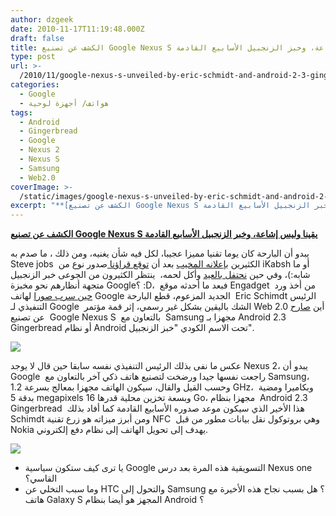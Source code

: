 ```yaml
---
author: dzgeek
date: 2010-11-17T11:19:48.000Z
draft: false
title: الكشف عن تصنيع Google Nexus S يقينا وليس إشاعة، وخبز الزنجبيل الأسابيع القادمة
type: post
url: >-
  /2010/11/google-nexus-s-unveiled-by-eric-schmidt-and-android-2-3-gingerbread-will-be-available-in-next-weeks/
categories:
  - Google
  - هواتف/ أجهزة لوحية
tags:
  - Android
  - Gingerbread
  - Google
  - Nexus 2
  - Nexus S
  - Samsung
  - Web2.0
coverImage: >-
  /static/images/google-nexus-s-unveiled-by-eric-schmidt-and-android-2-3-gingerbread-will-be-available-in-next-weeks/android-3-gingerbread-200x150.jpg
excerpt: "**[الكشف عن تصنيع Google Nexus S يقينا وليس إشاعة، وخبر الزنجبيل الأسابيع القادمة](https://www.it-scoop.com/2010/11/google-nexus-s-unveiled-by-eric-schmidt-and-android-2-3-gingerbread-will-be-available-in-next-weeks)**\n\nيبدو أن البارحة كان يوما تقنيا مميزا عجيبا، لكل فيه شأن يغنيه، ومن ذلك ، ما صدم به Steve jobs \_الكثيرين [بإعلانه المخيب](https://www.it-scoop.com/2010/11/apple-the-beatles-itunes/) بعد أن [توقع قراؤنا ](https://www.it-scoop.com/2010/11/apple-announcement/#section-comments)صدور"
---
```

**[الكشف عن تصنيع Google Nexus S يقينا وليس إشاعة، وخبر الزنجبيل الأسابيع القادمة](https://www.it-scoop.com/2010/11/google-nexus-s-unveiled-by-eric-schmidt-and-android-2-3-gingerbread-will-be-available-in-next-weeks)**

يبدو أن البارحة كان يوما تقنيا مميزا عجيبا، لكل فيه شأن يغنيه، ومن ذلك ، ما صدم به Steve jobs  الكثيرين [بإعلانه المخيب](https://www.it-scoop.com/2010/11/apple-the-beatles-itunes/) بعد أن [توقع قراؤنا ](https://www.it-scoop.com/2010/11/apple-announcement/#section-comments)صدور نوع من iKabsh أو ما شابه:)، وفي حين [نحتفل بالعيد](https://www.it-scoop.com/2010/11/%d8%b5%d8%ad-%d8%b9%d9%8a%d8%af%d9%83%d9%85-2/) وأكل لحمه،  ينتظر الكثيرون من الجوعى خبر الزنجبيل متجهة أنظارهم نحو مخبزة Google؟ :D،  فبعد ما أحدثه موقع Engadget  من أخذ ورد [حين سرب صورا](http://www.engadget.com/2010/11/15/eric-schmidt-shows-off-a-nexus-s-at-the-web-2-0-summit/) لهاتف Google الجديد المزعوم، قطع البارحة  Eric Schimdt الرئيس التنفيذي لـ Google  الشك باليقين بشكل غير رسمي، إثر قمة مؤتمر Web 2.0 أين [صارح ](http://www.engadget.com/2010/11/15/eric-schmidt-shows-off-a-nexus-s-at-the-web-2-0-summit/)عن تصنيع  Google Nexus S  بالتعاون مع  Samsung مجهزا بـ Android 2.3 Gingerbread أو نظام Android تحت الاسم الكودي "خبز الزنجبيل".

![](/static/images/google-nexus-s-unveiled-by-eric-schmidt-and-android-2-3-gingerbread-will-be-available-in-next-weeks/android-3-gingerbread-200x150.jpg)

عكس ما نفى بذلك الرئيس التنفيذي نفسه سابقا حين قال لا يوجد Nexus 2، يبدو أن Google  راجعت نفسها جيدا ورضخت لتصنيع هاتف ذكي آخر بالتعاون مع Samsung، وحسب القيل والقال، سيكون الهاتف مجهزا بمعالج بسرعة 1.2 GHz، وبكاميرا ومضية  بدقة 5 megapixels وبسعة تخزين محلية قدرها 16 Go، مجهزا بنظام  Android 2.3 Gingerbread  هذا الأخير الذي سيكون موعد صدوره الأسابيع القادمة كما أفاد بذلك Schimdt ومن أبرز ميزاته هو زرع تقنية NFC  وهي بروتوكول نقل بيانات مطور من قبل Nokia يهدف إلى تحويل الهاتف إلى نظام دفع إلكتروني.

![](/static/images/google-nexus-s-unveiled-by-eric-schmidt-and-android-2-3-gingerbread-will-be-available-in-next-weeks/11-15-10-googlenexusstk005.jpg)

-   يا ترى كيف ستكون سياسية Google التسويقية هذه المرة بعد درس Nexus one القاسي؟
-   وما سبب التخلي عن HTC والتحول إلى Samsung ؟ هل بسبب نجاح هذه الأخيرة مع هاتف Galaxy S المجهز هو أيضا بنظام Android ؟
